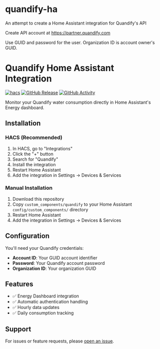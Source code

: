 # quandify-ha
An attempt to create a Home Assistant integration for Quandify's API

Create API account at https://partner.quandify.com

Use GUID and password for the user. Organization ID is account owner's GUID.

# Quandify Home Assistant Integration

[![hacs][hacsbadge]][hacs]
[![GitHub Release][releases-shield]][releases]
[![GitHub Activity][commits-shield]][commits]

Monitor your Quandify water consumption directly in Home Assistant's Energy dashboard.

## Installation

### HACS (Recommended)

1. In HACS, go to "Integrations"
2. Click the "+" button
3. Search for "Quandify"
4. Install the integration
5. Restart Home Assistant
6. Add the integration in Settings → Devices & Services

### Manual Installation

1. Download this repository
2. Copy `custom_components/quandify` to your Home Assistant `config/custom_components/` directory
3. Restart Home Assistant
4. Add the integration in Settings → Devices & Services

## Configuration

You'll need your Quandify credentials:
- **Account ID**: Your GUID account identifier
- **Password**: Your Quandify account password  
- **Organization ID**: Your organization GUID

## Features

- ✅ Energy Dashboard integration
- ✅ Automatic authentication handling
- ✅ Hourly data updates
- ✅ Daily consumption tracking

## Support

For issues or feature requests, please [open an issue](https://github.com/johanfolin/quandify-ha/issues).

[hacs]: https://github.com/custom-components/hacs
[hacsbadge]: https://img.shields.io/badge/HACS-Custom-orange.svg
[releases-shield]: https://img.shields.io/github/release/johanfolin/quandify-homeassistant.svg
[releases]: https://github.com/johanfolin/quandify-ha/releases
[commits-shield]: https://img.shields.io/github/commit-activity/y/johanfolin/quandify-homeassistant.svg
[commits]: https://github.com/johanfolin/quandify-ha/commits/main
